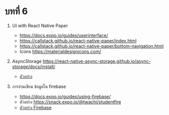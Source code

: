 # บทที่ 6 

1. UI with React Native Paper 
   - https://docs.expo.io/guides/userinterface/
   - https://callstack.github.io/react-native-paper/index.html
   - https://callstack.github.io/react-native-paper/bottom-navigation.html
   - Icons https://materialdesignicons.com/
   
2. AsyncStorage https://react-native-async-storage.github.io/async-storage/docs/install/
   - [ตัวอย่าง](examples/sample_asyncstorage.tsx)

3. การอ่านเขียน ข้อมูลใน firebase 
   - https://docs.expo.io/guides/using-firebase/
   - ตัวอย่าง https://snack.expo.io/@twachi/studentfire
   - [ตัวอย่าง Firebase](examples/sample_firebase.tsx)

